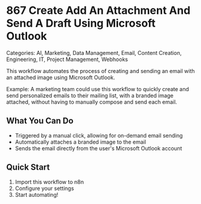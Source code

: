 # 867 Create Add An Attachment And Send A Draft Using Microsoft Outlook

Categories: AI, Marketing, Data Management, Email, Content Creation, Engineering, IT, Project Management, Webhooks

This workflow automates the process of creating and sending an email with an attached image using Microsoft Outlook.

Example: A marketing team could use this workflow to quickly create and send personalized emails to their mailing list, with a branded image attached, without having to manually compose and send each email.

## What You Can Do
- Triggered by a manual click, allowing for on-demand email sending
- Automatically attaches a branded image to the email
- Sends the email directly from the user's Microsoft Outlook account

## Quick Start
1. Import this workflow to n8n
2. Configure your settings
3. Start automating!


